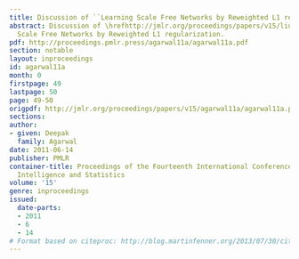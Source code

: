 ```yaml
---
title: Discussion of ``Learning Scale Free Networks by Reweighted L1 regularization''
abstract: Discussion of \hrefhttp://jmlr.org/proceedings/papers/v15/liu11a.htmlLearning
  Scale Free Networks by Reweighted L1 regularization.
pdf: http://proceedings.pmlr.press/agarwal11a/agarwal11a.pdf
section: notable
layout: inproceedings
id: agarwal11a
month: 0
firstpage: 49
lastpage: 50
page: 49-50
origpdf: http://jmlr.org/proceedings/papers/v15/agarwal11a/agarwal11a.pdf
sections: 
author:
- given: Deepak
  family: Agarwal
date: 2011-06-14
publisher: PMLR
container-title: Proceedings of the Fourteenth International Conference on Artificial
  Intelligence and Statistics
volume: '15'
genre: inproceedings
issued:
  date-parts:
  - 2011
  - 6
  - 14
# Format based on citeproc: http://blog.martinfenner.org/2013/07/30/citeproc-yaml-for-bibliographies/
---
```

